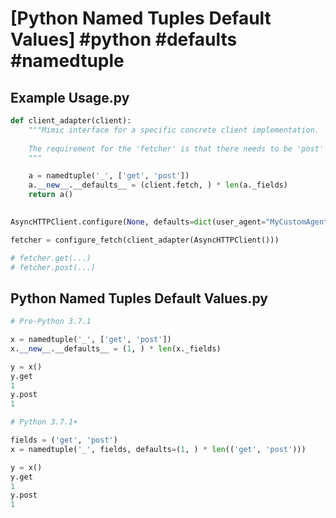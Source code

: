# [Python Named Tuples Default Values] #python #defaults #namedtuple

## Example Usage.py

```python
def client_adapter(client):
    """Mimic interface for a specific concrete client implementation.
    
    The requirement for the 'fetcher' is that there needs to be 'post' and 'get' methods.
    """

    a = namedtuple('_', ['get', 'post'])
    a.__new__.__defaults__ = (client.fetch, ) * len(a._fields)
    return a()

  
AsyncHTTPClient.configure(None, defaults=dict(user_agent="MyCustomAgent"))

fetcher = configure_fetch(client_adapter(AsyncHTTPClient()))

# fetcher.get(...)
# fetcher.post(...)
```

## Python Named Tuples Default Values.py

```python
# Pre-Python 3.7.1

x = namedtuple('_', ['get', 'post'])
x.__new__.__defaults__ = (1, ) * len(x._fields)

y = x()
y.get
1
y.post
1

# Python 3.7.1+

fields = ('get', 'post')
x = namedtuple('_', fields, defaults=(1, ) * len(('get', 'post')))

y = x()
y.get
1
y.post
1
```

